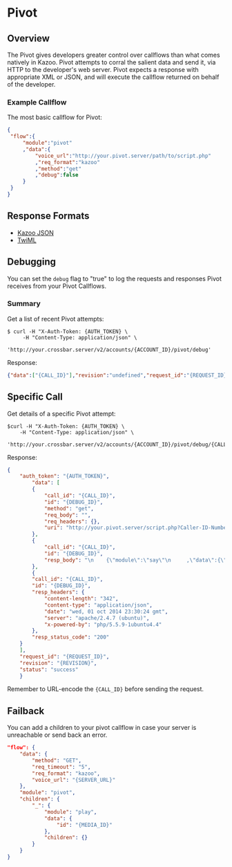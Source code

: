 # Pivot

## Overview

The Pivot gives developers greater control over callflows than what comes natively in Kazoo. Pivot attempts to corral the salient data and send it, via HTTP to the developer's web server. Pivot expects a response with appropriate XML or JSON, and will execute the callflow returned on behalf of the developer.

### Example Callflow

The most basic callflow for Pivot:

```json
{
 "flow":{
     "module":"pivot"
     ,"data":{
         "voice_url":"http://your.pivot.server/path/to/script.php"
         ,"req_format":"kazoo"
         ,"method":"get"
         ,"debug":false
     }
 }
}
```

## Response Formats

* [Kazoo JSON](./kazoo/README.md)
* [TwiML](./twiml/README.md)

## Debugging

You can set the `debug` flag to "true" to log the requests and responses Pivot receives from your Pivot Callflows.

### Summary

Get a list of recent Pivot attempts:

```shell
$ curl -H "X-Auth-Token: {AUTH_TOKEN} \
     -H "Content-Type: application/json" \
     'http://your.crossbar.server/v2/accounts/{ACCOUNT_ID}/pivot/debug'
```

Response:

```json
{"data":["{CALL_ID}"],"revision":"undefined","request_id":"{REQUEST_ID}","status":"success","auth_token":"{AUTH_TOKEN}"}
```

## Specific Call

Get details of a specific Pivot attempt:

```shell
$curl -H "X-Auth-Token: {AUTH_TOKEN} \
    -H "Content-Type: application/json" \
    'http://your.crossbar.server/v2/accounts/{ACCOUNT_ID}/pivot/debug/{CALL_ID}'
```

Response:

```json
{
    "auth_token": "{AUTH_TOKEN}",
        "data": [
        {
            "call_id": "{CALL_ID}",
            "id": "{DEBUG_ID}",
            "method": "get",
            "req_body": "",
            "req_headers": {},
            "uri": "http://your.pivot.server/script.php?Caller-ID-Number=XXXXXXXXXX&Caller-ID-Name=JoeFromIT&Direction=inbound&ApiVersion=2013-05-01&ToRealm=your.pivot.server&To=3004&FromRealm=your.pivot.server&From=user_sov2kt&Account-ID={ACCOUNT_ID}&Call-ID={CALL_ID}"
        },
        {
            "call_id": "{CALL_ID}",
            "id": "{DEBUG_ID}",
            "resp_body": "\n    {\"module\":\"say\"\n     ,\"data\":{\"text\":\"Please leave your message after the beep\"}\n     ,\"children\":{\n         \"_\":{\n           \"module\":\"record_caller\"\n           ,\"data\":{\n               \"format\":\"mp3\"\n               ,\"url\":\"http://your.pivot.server/recordings\"\n               ,\"time_limit\":360\n           }\n         }\n        }\n    }\n"
        },
        {
        "call_id": "{CALL_ID}",
        "id": "{DEBUG_ID}",
        "resp_headers": {
            "content-length": "342",
            "content-type": "application/json",
            "date": "wed, 01 oct 2014 23:30:24 gmt",
            "server": "apache/2.4.7 (ubuntu)",
            "x-powered-by": "php/5.5.9-1ubuntu4.4"
        },
        "resp_status_code": "200"
    }
    ],
    "request_id": "{REQUEST_ID}",
    "revision": "{REVISION}",
    "status": "success"
    }
```

Remember to URL-encode the `{CALL_ID}` before sending the request.

## Failback

You can add a children to your pivot callflow in case your server is unreachable or send back an error.

```json
"flow": {
    "data": {
        "method": "GET",
        "req_timeout": "5",
        "req_format": "kazoo",
        "voice_url": "{SERVER_URL}"
    },
    "module": "pivot",
    "children": {
        "_": {
            "module": "play",
            "data": {
                "id": "{MEDIA_ID}"
            },
            "children": {}
        }
    }
}
```
